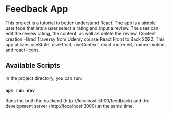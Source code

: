 # Feedback App

This project is a tutorial to better understand React. The app is a simple user face that lets a user select a rating and input a review. The user can edit the review rating, the content, as well as delete the review. Content creation -Brad Traversy from Udemy course React Front to Back 2022. This app utilizes useState, useEffect, useContext, react router v6, framer-motion, and react-icons. 

## Available Scripts

In the project directory, you can run:

### `npm run dev`

Runs the both the backend (http://localhost:5000/feedback) and the development server (http://localhost:3000) at the same time. 

